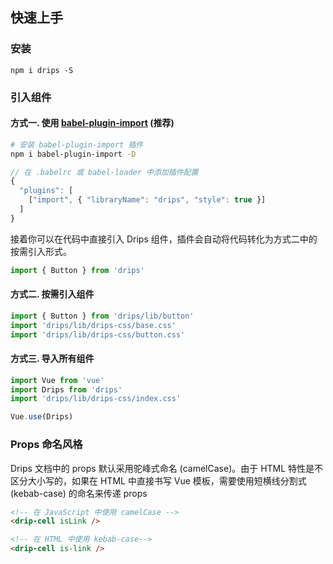 ## 快速上手

### 安装

```shell
npm i drips -S
```

### 引入组件

#### 方式一. 使用 [babel-plugin-import](https://github.com/ant-design/babel-plugin-import) (推荐)
```bash
# 安装 babel-plugin-import 插件
npm i babel-plugin-import -D
```

```js
// 在 .babelrc 或 babel-loader 中添加插件配置
{
  "plugins": [
    ["import", { "libraryName": "drips", "style": true }]
  ]
}
```

接着你可以在代码中直接引入 Drips 组件，插件会自动将代码转化为方式二中的按需引入形式。

```js
import { Button } from 'drips'
```

#### 方式二. 按需引入组件

```js
import { Button } from 'drips/lib/button'
import 'drips/lib/drips-css/base.css'
import 'drips/lib/drips-css/button.css'
```
 
#### 方式三. 导入所有组件

```js
import Vue from 'vue'
import Drips from 'drips'
import 'drips/lib/drips-css/index.css'

Vue.use(Drips)
```

### Props 命名风格
Drips 文档中的 props 默认采用驼峰式命名 (camelCase)。由于 HTML 特性是不区分大小写的，如果在 HTML 中直接书写 Vue 模板，需要使用短横线分割式 (kebab-case) 的命名来传递 props

``` html
<!-- 在 JavaScript 中使用 camelCase -->
<drip-cell isLink />

<!-- 在 HTML 中使用 kebab-case-->
<drip-cell is-link />
```

